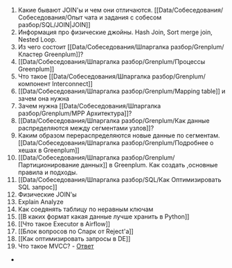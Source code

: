 1. Какие бывают JOIN'ы и чем они отличаются. [[Data/Собеседования/Собеседования/Опыт чата и задания с собесом разбор/SQL/JOIN|JOIN]]
2. Информация про физические джойны. Hash Join, Sort merge join, Nested Loop. 
3. Из чего состоит [[Data/Собеседования/Шпаргалка разбор/Grenplum/Кластер Greenplum]]? 
4. [[Data/Собеседования/Шпаргалка разбор/Grenplum/Процессы Greenplum]]
5. Что такое [[Data/Собеседования/Шпаргалка разбор/Grenplum/компонент Interconnect]]
6. [[Data/Собеседования/Шпаргалка разбор/Grenplum/Mapping table]] и зачем она нужна
7. Зачем нужна [[Data/Собеседования/Шпаргалка разбор/Grenplum/MPP Архитектура]]?
8. [[Data/Собеседования/Шпаргалка разбор/Grenplum/Как данные распределяются между сегментами узлов]]?
9. Каким образом перераспределяются новые данные по сегментам. [[Data/Собеседования/Шпаргалка разбор/Grenplum/Подробнее о хешах в Greenplum]]
10. [[Data/Собеседования/Шпаргалка разбор/Grenplum/Партиционирование данных]] в Greenplum. Как создать ,основные правила и подходы.
11. [[Data/Собеседования/Шпаргалка разбор/SQL/Как Оптимизировать SQL запрос]]
12. Физические JOIN'ы
13. Explain Analyze
14. Как соедянять таблицу по неравным ключам
15. [[В каких формат какая данные лучше хранить в Python]]
16.  [[Что такое Executor в Airflow]]
17. [[Блок вопросов по Спарк от Reject'а]]
18. [[Как оптимизировать запросы в DE]]
19. Что такое MVCC? - [Ответ](obsidian://open?vault=Talbadoro&file=Data%2F%D0%A1%D0%BE%D0%B1%D0%B5%D1%81%D0%B5%D0%B4%D0%BE%D0%B2%D0%B0%D0%BD%D0%B8%D1%8F%2F%D0%A1%D0%BE%D0%B1%D0%B5%D1%81%D0%B5%D0%B4%D0%BE%D0%B2%D0%B0%D0%BD%D0%B8%D1%8F%2F%D0%9E%D0%BF%D1%8B%D1%82%20%D1%87%D0%B0%D1%82%D0%B0%20%D0%B8%20%D0%B7%D0%B0%D0%B4%D0%B0%D0%BD%D0%B8%D1%8F%20%D1%81%20%D1%81%D0%BE%D0%B1%D0%B5%D1%81%D0%BE%D0%BC%20%D1%80%D0%B0%D0%B7%D0%B1%D0%BE%D1%80%2FSQL%2FMVCC)

*

